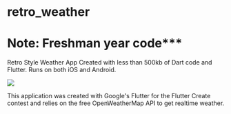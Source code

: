 # retro_weather

# Note: Freshman year code***

Retro Style Weather App Created with less than 500kb of Dart code and Flutter. Runs on both iOS and Android. 

![](retro_weatherdemo.gif)


This application was created with Google's Flutter for the Flutter Create contest and relies on the free OpenWeatherMap API to get realtime weather.


